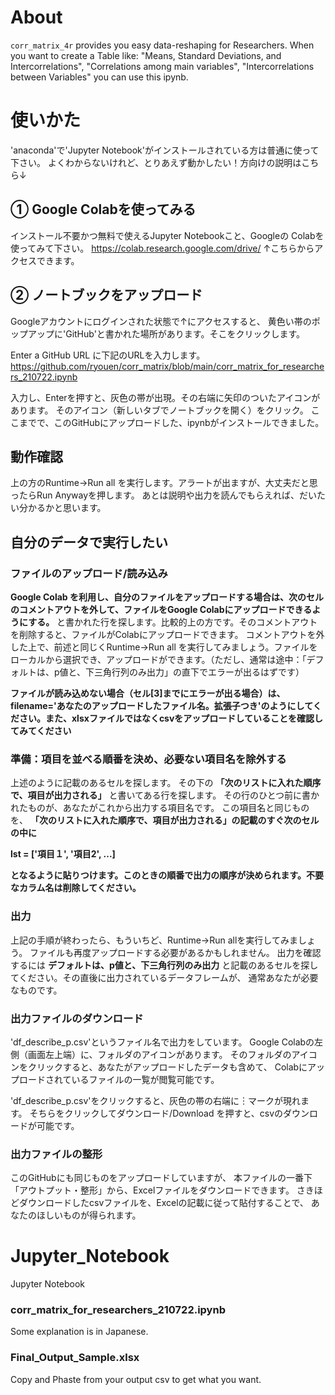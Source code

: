 # About

`corr_matrix_4r` provides you easy data-reshaping for Researchers.
When you want to create a Table like: "Means, Standard Deviations, and Intercorrelations", "Correlations among main variables", "Intercorrelations between Variables"
you can use this ipynb.

# 使いかた
'anaconda'で'Jupyter Notebook'がインストールされている方は普通に使って下さい。
よくわからないけれど、とりあえず動かしたい！方向けの説明はこちら↓
## ① Google Colabを使ってみる
インストール不要かつ無料で使えるJupyter Notebookこと、Googleの Colabを使ってみて下さい。
https://colab.research.google.com/drive/
↑こちらからアクセスできます。

## ② ノートブックをアップロード
Googleアカウントにログインされた状態で↑にアクセスすると、
黄色い帯のポップアップに'GitHub'と書かれた場所があります。そこをクリックします。

Enter a GitHub URL に下記のURLを入力します。
https://github.com/ryouen/corr_matrix/blob/main/corr_matrix_for_researchers_210722.ipynb

入力し、Enterを押すと、灰色の帯が出現。その右端に矢印のついたアイコンがあります。
そのアイコン（新しいタブでノートブックを開く）をクリック。
ここまでで、このGitHubにアップロードした、ipynbがインストールできました。

## 動作確認
上の方のRuntime→Run all を実行します。アラートが出ますが、大丈夫だと思ったらRun Anywayを押します。
あとは説明や出力を読んでもらえれば、だいたい分かるかと思います。

## 自分のデータで実行したい
### ファイルのアップロード/読み込み
**Google Colab を利用し、自分のファイルをアップロードする場合は、次のセルのコメントアウトを外して、ファイルをGoogle Colabにアップロードできるようにする。**
と書かれた行を探します。比較的上の方です。そのコメントアウトを削除すると、ファイルがColabにアップロードできます。
コメントアウトを外した上で、前述と同じくRuntime→Run all を実行してみましょう。ファイルをローカルから選択でき、アップロードができます。（ただし、通常は途中：「デフォルトは、p値と、下三角行列のみ出力」の直下でエラーが出るはずです）

**ファイルが読み込めない場合（セル[3]までにエラーが出る場合）は、filename='あなたのアップロードしたファイル名。拡張子つき'のようにしてください。また、xlsxファイルではなくcsvをアップロードしていることを確認してみてください**

### 準備：項目を並べる順番を決め、必要ない項目名を除外する
上述のように記載のあるセルを探します。
その下の **「次のリストに入れた順序で、項目が出力される」** と書いてある行を探します。
その行のひとつ前に書かれたものが、あなたがこれから出力する項目名です。
この項目名と同じものを、
**「次のリストに入れた順序で、項目が出力される」の記載のすぐ次のセルの中に**

**lst = ['項目１', '項目2', ...]**

**となるように貼りつけます。このときの順番で出力の順序が決められます。不要なカラム名は削除してください。**

### 出力
上記の手順が終わったら、もういちど、Runtime→Run allを実行してみましょう。
ファイルも再度アップロードする必要があるかもしれません。
出力を確認するには
**デフォルトは、p値と、下三角行列のみ出力**
と記載のあるセルを探してください。その直後に出力されているデータフレームが、
通常あなたが必要なものです。

### 出力ファイルのダウンロード
'df_describe_p.csv'というファイル名で出力をしています。
Google Colabの左側（画面左上端）に、フォルダのアイコンがあります。
そのフォルダのアイコンをクリックすると、あなたがアップロードしたデータも含めて、
Colabにアップロードされているファイルの一覧が閲覧可能です。

'df_describe_p.csv'をクリックすると、灰色の帯の右端に︙マークが現れます。
そちらをクリックしてダウンロード/Download を押すと、csvのダウンロードが可能です。

### 出力ファイルの整形
このGitHubにも同じものをアップロードしていますが、
本ファイルの一番下「アウトプット・整形」から、Excelファイルをダウンロードできます。
さきほどダウンロードしたcsvファイルを、Excelの記載に従って貼付することで、
あなたのほしいものが得られます。



# Jupyter_Notebook
Jupyter Notebook 

### corr_matrix_for_researchers_210722.ipynb
Some explanation is in Japanese.

### Final_Output_Sample.xlsx
Copy and Phaste from your output csv to get what you want.
